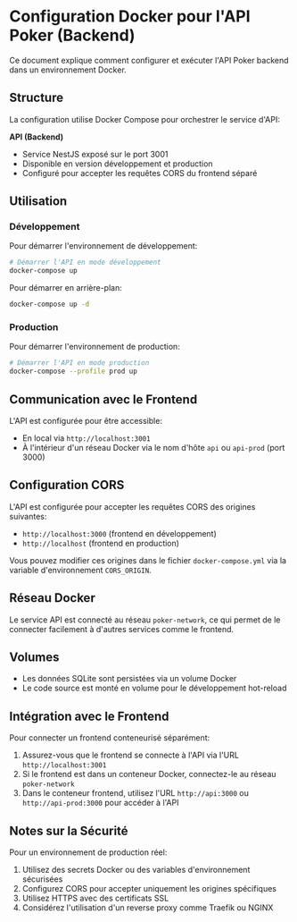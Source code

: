 # Configuration Docker pour l'API Poker (Backend)

Ce document explique comment configurer et exécuter l'API Poker backend dans un environnement Docker.

## Structure

La configuration utilise Docker Compose pour orchestrer le service d'API:

**API (Backend)**

- Service NestJS exposé sur le port 3001
- Disponible en version développement et production
- Configuré pour accepter les requêtes CORS du frontend séparé

## Utilisation

### Développement

Pour démarrer l'environnement de développement:

```bash
# Démarrer l'API en mode développement
docker-compose up
```

Pour démarrer en arrière-plan:

```bash
docker-compose up -d
```

### Production

Pour démarrer l'environnement de production:

```bash
# Démarrer l'API en mode production
docker-compose --profile prod up
```

## Communication avec le Frontend

L'API est configurée pour être accessible:

- En local via `http://localhost:3001`
- À l'intérieur d'un réseau Docker via le nom d'hôte `api` ou `api-prod` (port 3000)

## Configuration CORS

L'API est configurée pour accepter les requêtes CORS des origines suivantes:

- `http://localhost:3000` (frontend en développement)
- `http://localhost` (frontend en production)

Vous pouvez modifier ces origines dans le fichier `docker-compose.yml` via la variable d'environnement `CORS_ORIGIN`.

## Réseau Docker

Le service API est connecté au réseau `poker-network`, ce qui permet de le connecter facilement à d'autres services comme le frontend.

## Volumes

- Les données SQLite sont persistées via un volume Docker
- Le code source est monté en volume pour le développement hot-reload

## Intégration avec le Frontend

Pour connecter un frontend conteneurisé séparément:

1. Assurez-vous que le frontend se connecte à l'API via l'URL `http://localhost:3001`
2. Si le frontend est dans un conteneur Docker, connectez-le au réseau `poker-network`
3. Dans le conteneur frontend, utilisez l'URL `http://api:3000` ou `http://api-prod:3000` pour accéder à l'API

## Notes sur la Sécurité

Pour un environnement de production réel:

1. Utilisez des secrets Docker ou des variables d'environnement sécurisées
2. Configurez CORS pour accepter uniquement les origines spécifiques
3. Utilisez HTTPS avec des certificats SSL
4. Considérez l'utilisation d'un reverse proxy comme Traefik ou NGINX
